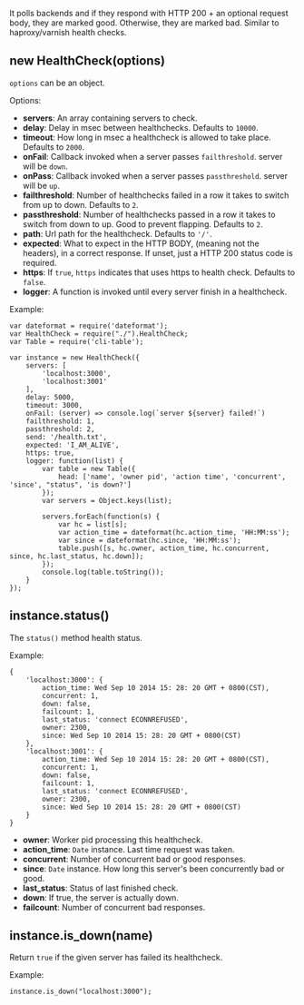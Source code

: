 It polls backends and if they respond with HTTP 200 + an optional request body, they are marked good.  Otherwise, they are marked bad.  Similar to haproxy/varnish health checks.

## new HealthCheck(options)

`options` can be an object.

Options:

* **servers**: An array containing servers to check.
* **delay**: Delay in msec between healthchecks. Defaults to `10000`.
* **timeout**: How long in msec a healthcheck is allowed to take place. Defaults to `2000`.
* **onFail**: Callback invoked when a server passes `failthreshold`. server will be `down`.
* **onPass**: Callback invoked when a server passes `passthreshold`. server will be `up`.
* **failthreshold**: Number of healthchecks failed in a row it takes to switch from up to down. Defaults to `2`.
* **passthreshold**: Number of healthchecks passed in a row it takes to switch from down to up. Good to prevent flapping. Defaults to `2`.
* **path**:  Url path for the healthcheck. Defaults to `'/'`.
* **expected**: What to expect in the HTTP BODY, (meaning not the headers), in a correct response. If unset, just a HTTP 200 status code is required.
* **https**: If `true`, `https` indicates that uses https to health check. Defaults to `false`.
* **logger**: A function is invoked until every server finish in a healthcheck.

Example:

    var dateformat = require('dateformat');
    var HealthCheck = require("./").HealthCheck;
    var Table = require('cli-table');

    var instance = new HealthCheck({
        servers: [
            'localhost:3000',
            'localhost:3001'
        ],
        delay: 5000,
        timeout: 3000,
        onFail: (server) => console.log(`server ${server} failed!`)
        failthreshold: 1,
        passthreshold: 2,
        send: '/health.txt',
        expected: 'I_AM_ALIVE',
        https: true,
        logger: function(list) {
            var table = new Table({
                head: ['name', 'owner pid', 'action time', 'concurrent', 'since', "status", 'is down?']
            });
            var servers = Object.keys(list);

            servers.forEach(function(s) {
                var hc = list[s];
                var action_time = dateformat(hc.action_time, 'HH:MM:ss');
                var since = dateformat(hc.since, 'HH:MM:ss');
                table.push([s, hc.owner, action_time, hc.concurrent, since, hc.last_status, hc.down]);
            });
            console.log(table.toString());
        }
    });


## instance.status()

The `status()` method health status.

Example:

    {
        'localhost:3000': {
            action_time: Wed Sep 10 2014 15: 28: 20 GMT + 0800(CST),
            concurrent: 1,
            down: false,
            failcount: 1,
            last_status: 'connect ECONNREFUSED',
            owner: 2300,
            since: Wed Sep 10 2014 15: 28: 20 GMT + 0800(CST)
        },
        'localhost:3001': {
            action_time: Wed Sep 10 2014 15: 28: 20 GMT + 0800(CST),
            concurrent: 1,
            down: false,
            failcount: 1,
            last_status: 'connect ECONNREFUSED',
            owner: 2300,
            since: Wed Sep 10 2014 15: 28: 20 GMT + 0800(CST)
        }
    }

* **owner**: Worker pid processing this healthcheck.
* **action_time**: `Date` instance. Last time request was taken.
* **concurrent**: Number of concurrent bad or good responses.
* **since**: `Date` instance. How long this server's been concurrently bad or good.
* **last_status**: Status of last finished check.
* **down**: If true, the server is actually down.
* **failcount**: Number of concurrent bad responses.


## instance.is_down(name)

Return `true` if the given server has failed its healthcheck.

Example:

    instance.is_down("localhost:3000");
